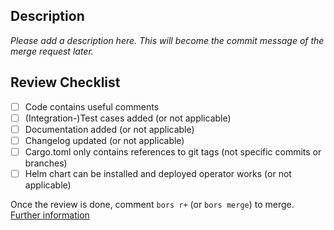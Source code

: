 ## Description

*Please add a description here. This will become the commit message of the merge request later.*

<!-- Commit message above. Everything below is not added to the message. Do not change this line! -->

## Review Checklist
- [ ] Code contains useful comments
- [ ] (Integration-)Test cases added (or not applicable)
- [ ] Documentation added (or not applicable)
- [ ] Changelog updated (or not applicable)
- [ ] Cargo.toml only contains references to git tags (not specific commits or branches)
- [ ] Helm chart can be installed and deployed operator works (or not applicable)

Once the review is done, comment `bors r+` (or `bors merge`) to merge. [Further information](https://bors.tech/documentation/getting-started/#reviewing-pull-requests)
